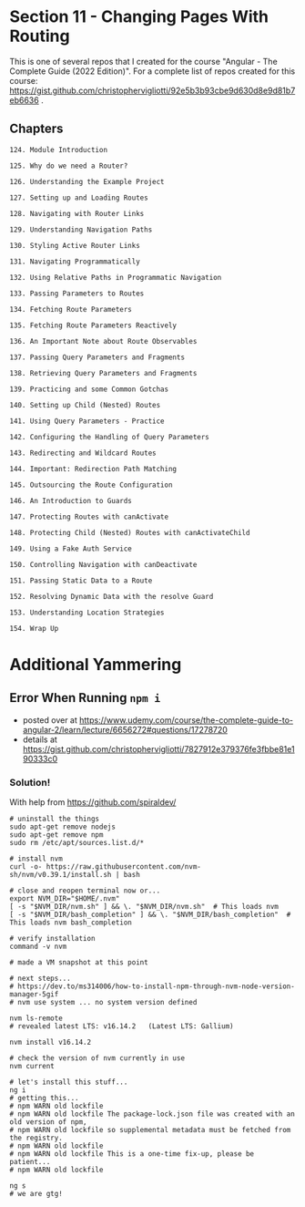 # Section 11 - Changing Pages With Routing

This is one of several repos that I created for the course "Angular - The Complete Guide (2022 Edition)". For a complete list of repos created for this course: https://gist.github.com/christophervigliotti/92e5b3b93cbe9d630d8e9d81b7eb6636 .

## Chapters

```
124. Module Introduction

125. Why do we need a Router?

126. Understanding the Example Project

127. Setting up and Loading Routes

128. Navigating with Router Links

129. Understanding Navigation Paths

130. Styling Active Router Links

131. Navigating Programmatically

132. Using Relative Paths in Programmatic Navigation

133. Passing Parameters to Routes

134. Fetching Route Parameters

135. Fetching Route Parameters Reactively

136. An Important Note about Route Observables

137. Passing Query Parameters and Fragments

138. Retrieving Query Parameters and Fragments

139. Practicing and some Common Gotchas

140. Setting up Child (Nested) Routes

141. Using Query Parameters - Practice

142. Configuring the Handling of Query Parameters

143. Redirecting and Wildcard Routes

144. Important: Redirection Path Matching

145. Outsourcing the Route Configuration

146. An Introduction to Guards

147. Protecting Routes with canActivate

148. Protecting Child (Nested) Routes with canActivateChild

149. Using a Fake Auth Service

150. Controlling Navigation with canDeactivate

151. Passing Static Data to a Route

152. Resolving Dynamic Data with the resolve Guard

153. Understanding Location Strategies

154. Wrap Up
```

# Additional Yammering

## Error When Running `npm i`

* posted over at https://www.udemy.com/course/the-complete-guide-to-angular-2/learn/lecture/6656272#questions/17278720 
* details at https://gist.github.com/christophervigliotti/7827912e379376fe3fbbe81e190333c0 

### Solution!  

With help from https://github.com/spiraldev/ 

```
# uninstall the things
sudo apt-get remove nodejs
sudo apt-get remove npm
sudo rm /etc/apt/sources.list.d/*

# install nvm
curl -o- https://raw.githubusercontent.com/nvm-sh/nvm/v0.39.1/install.sh | bash

# close and reopen terminal now or...
export NVM_DIR="$HOME/.nvm"
[ -s "$NVM_DIR/nvm.sh" ] && \. "$NVM_DIR/nvm.sh"  # This loads nvm
[ -s "$NVM_DIR/bash_completion" ] && \. "$NVM_DIR/bash_completion"  # This loads nvm bash_completion

# verify installation
command -v nvm

# made a VM snapshot at this point

# next steps...
# https://dev.to/ms314006/how-to-install-npm-through-nvm-node-version-manager-5gif
# nvm use system ... no system version defined

nvm ls-remote
# revealed latest LTS: v16.14.2   (Latest LTS: Gallium)

nvm install v16.14.2

# check the version of nvm currently in use 
nvm current

# let's install this stuff...
ng i
# getting this...
# npm WARN old lockfile 
# npm WARN old lockfile The package-lock.json file was created with an old version of npm,
# npm WARN old lockfile so supplemental metadata must be fetched from the registry.
# npm WARN old lockfile 
# npm WARN old lockfile This is a one-time fix-up, please be patient...
# npm WARN old lockfile 

ng s
# we are gtg!
```